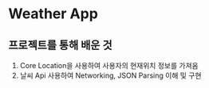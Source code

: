 # Weather App

## 프로젝트를 통해 배운 것 
1. Core Location을 사용하여 사용자의 현재위치 정보를 가져옴 
2. 날씨 Api 사용하여 Networking, JSON Parsing 이해 및 구현 
